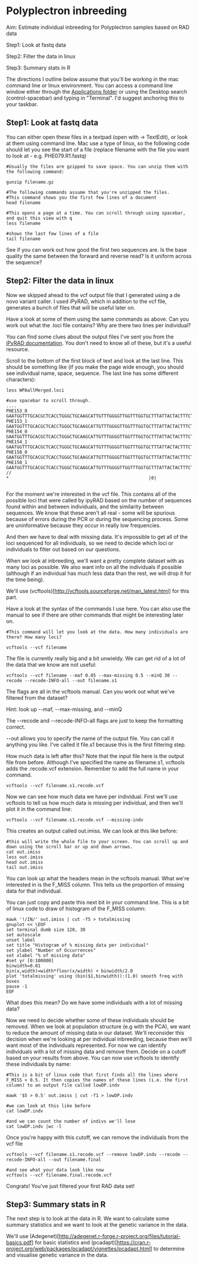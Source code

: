# Polyplectron inbreeding

Aim: Estimate individual inbreeding for Polyplectron samples based on RAD data


Step1: Look at fastq data


Step2: Filter the data in linux


Step3: Summary stats in R



The directions I outline below assume that you'll be working in the mac command line or linux environment. You can access a command line window either through the [Applications folder](https://blog.teamtreehouse.com/introduction-to-the-mac-os-x-command-line) or using the Desktop search (control-spacebar) and typing in "Terminal". I'd suggest anchoring this to your taskbar. 

## Step1: Look at fastq data


You can either open these files in a textpad (open with -> TextEdit), or look at them using command line. Mac use a type of linux, so the following code should let you see the start of a file (replace filename with the file you want to look at - e.g. PHE079.R1.fastq)
```
#Usually the files are gzipped to save space. You can unzip them with the following command: 

gunzip filename.gz

#The following commands assume that you're unzipped the files. 
#This command shows you the first few lines of a document
head filename 

#This opens a page at a time. You can scroll through using spacebar, and quit this view with q
less filename

#shows the last few lines of a file
tail filename
```

See if you can work out how good the first two sequences are. Is the base quality the same between the forward and reverse read? Is it uniform across the sequence? 


## Step2: Filter the data in linux

Now we skipped ahead to the vcf output file that I generated using a de novo variant caller. I used iPyRAD, which in addition to the vcf file, generates a bunch of files that will be useful later on. 

Have a look at some of them using the same commands as above. Can you work out what the .loci file contains? Why are there two lines per individual? 

You can find some clues about the output files I've sent you from the [iPyRAD documentation](https://ipyrad.readthedocs.io/output_formats.html). You don't need to know all of these, but it's a useful resource. 

Scroll to the bottom of the first block of text and look at the last line. This should be something like (if you make the page wide enough, you should see individual name, space, sequence. The last line has some different characters): 

```
less WPAallMerged.loci

#use spacebar to scroll through. 
....
PHE153_0             GAATGGTTTGCACGCTCACCTGGGCTGCAAGCATTGTTTGGGGTTGGTTTGGTGCTTTATTACTACTTTCTCAGGTACACTTCCCATTGGGCTTCCTAATAAAGCTGCCATTATAAAGAGAACAAATGCACTGACAGAGG
PHE153_1              GAATGGTTTGCACGCTCACCTGGGCTGCAAGCATTGTTTGGGGTTGGTTTGGTGCTTTATTACTACTTTCTCAGGTACACTTCCCATTGGGCTTCCTAATAAAGCTGCCATTATAAAGAGAACAAATGCACTGACAGAGG
PHE154_0              GAATGGTTTGCACGCTCACCTGGGCTGCAAGCATTGTTTGGGGTTGGTTTGGTGCTTTATTACTACTTTCTCAGGTACACTTCCCATTGGGCTTCCTAATAAAGCTGCCATTATAAAGAGAACAAATGCACTGACAGAGG
PHE154_1              GAATGGTTTGCACGCTCACCTGGGCTGCAAGCATTGTTTGGGGTTGGTTTGGTGCTTTATTACTACTTTCTCAGGTACACTTCCCATTGGGCTTCCTAATAAAGCTGCCATTATAAAGAGAACAAATGCACTGACAGAGG
PHE158_0              GAATGGTTTGCACGCTCACCTGGGCTGCAAGCATTGTTTGGGGTTGGTTTGGTGCTTTATTACTACTTTCTCAGGTACACTTCCCACTGGGCTTCCTAATAAAGCTGCCATTATAAAGAGAACAAATGCACTGACAGAGG
PHE158_1              GAATGGTTTGCACGCTCACCTGGGCTGCAAGCATTGTTTGGGGTTGGTTTGGTGCTTTATTACTACTTTCTCAGGTACACTTCCCACTGGGCTTCCTAATAAAGCTGCCATTATAAAGAGAACAAATGCACTGACAGAGG
//                                                                                                          *                                                     |0|


```

For the moment we're interested in the vcf file. This contains all of the possible loci that were called by ipyRAD based on the number of sequences found within and between individuals, and the similarity between sequences. We know that these aren't all real - some will be spurious because of errors during the PCR or during the sequencing process. Some are uninformative because they occur in really low frequencies.

And then we have to deal with missing data. It's impossible to get all of the loci sequenced for all individuals, so we need to decide which loci or individuals to filter out based on our questions. 

When we look at inbreeding, we'll want a pretty complete dataset with as many loci as possible. We also want info on all the individuals if possible (although if an individual has much less data than the rest, we will drop it for the time being). 

We'll use (vcftools)[http://vcftools.sourceforge.net/man_latest.html] for this part.

Have a look at the syntax of the commands I use here. You can also use the manual to see if there are other commands that might be interesting later on. 
```
#This command will let you look at the data. How many individuals are there? How many loci? 

vcftools --vcf filename

```

The file is currently really big and a bit unwieldy. We can get rid of a lot of the data that we know are not useful: 
```
vcftools --vcf filename --maf 0.05 --max-missing 0.5 --minQ 30 --recode --recode-INFO-all --out filename.s1

```
The flags are all in the vcftools manual. Can you work out what we've filtered from the dataset? 

Hint: look up --maf, --max-missing, and --minQ

The --recode and --recode-INFO-all flags are just to keep the formatting correct. 

--out allows you to specify the name of the output file. You can call it anything you like. I've called it file.s1 because this is the first filtering step. 


How much data is left after this? Note that the input file here is the output file from before. Although I've specified the name as filename.s1, vcftools adds the .recode.vcf extension. Remember to add the full name in your command. 
```
vcftools --vcf filename.s1.recode.vcf

```


Now we can see how much data we have per individual. First we'll use vcftools to tell us how much data is missing per individual, and then we'll plot it in the command line: 
```
vcftools --vcf filename.s1.recode.vcf --missing-indv

```

This creates an output called out.imiss. We can look at this like before: 
```
#this will write the whole file to your screen. You can scroll up and down using the scroll bar or up and down arrows. 
cat out.imiss
less out.imiss
head out.imiss
tail out.imiss
```

You can look up what the headers mean in the vcftools manual. What we're interested in is the F_MISS column. This tells us the proportion of missing data for that individual. 

You can just copy and paste this next bit in your command line. This is a bit of linux code to draw of histogram of the F_MISS column: 
```
mawk '!/IN/' out.imiss | cut -f5 > totalmissing
gnuplot << \EOF 
set terminal dumb size 120, 30
set autoscale 
unset label
set title "Histogram of % missing data per individual"
set ylabel "Number of Occurrences"
set xlabel "% of missing data"
#set yr [0:100000]
binwidth=0.01
bin(x,width)=width*floor(x/width) + binwidth/2.0
plot 'totalmissing' using (bin($1,binwidth)):(1.0) smooth freq with boxes
pause -1
EOF
```

What does this mean? 
Do we have some individuals with a lot of missing data? 


Now we need to decide whether some of these individuals should be removed. When we look at population structure (e.g with the PCA), we want to reduce the amount of missing data in our dataset. We'll reconsider this decision when we're looking at per individual inbreeding, because then we'll want most of the individuals represented. For now we can identify individuals with a lot of missing data and remove them. 
Decide on a cutoff based on your results from above. You can now use vcftools to identify these individuals by name: 
```
#This is a bit of linux code that first finds all the lines where F_MISS > 0.5. It then copies the names of these lines (i.e. the first column) to an output file called lowDP.indv

mawk '$5 > 0.5' out.imiss | cut -f1 > lowDP.indv

#we can look at this like before
cat lowDP.indv

#and we can count the number of indivs we'll lose
cat lowDP.indv |wc -l
```

Once you're happy with this cutoff, we can remove the individuals from the vcf file
```
vcftools --vcf filename.s1.recode.vcf --remove lowDP.indv --recode --recode-INFO-all --out filename.final

#and see what your data look like now
vcftools --vcf filename.final.recode.vcf
```

Congrats! You've just filtered your first RAD data set! 


## Step3: Summary stats in R

The next step is to look at the data in R. We want to calculate some summary statistics and we want to look at the genetic variance in the data. 

We'll use (Adegenet)[http://adegenet.r-forge.r-project.org/files/tutorial-basics.pdf] for basic statistics and (pcadapt)[https://cran.r-project.org/web/packages/pcadapt/vignettes/pcadapt.html] to determine and visualise genetic variance in the data. 

```


```
